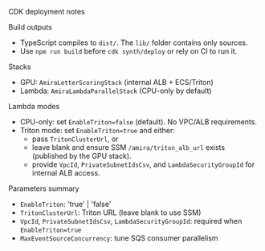 CDK deployment notes

Build outputs
- TypeScript compiles to `dist/`. The `lib/` folder contains only sources.
- Use `npm run build` before `cdk synth/deploy` or rely on CI to run it.

Stacks
- GPU: `AmiraLetterScoringStack` (internal ALB + ECS/Triton)
- Lambda: `AmiraLambdaParallelStack` (CPU-only by default)

Lambda modes
- CPU-only: set `EnableTriton=false` (default). No VPC/ALB requirements.
- Triton mode: set `EnableTriton=true` and either:
  - pass `TritonClusterUrl`, or
  - leave blank and ensure SSM `/amira/triton_alb_url` exists (published by the GPU stack).
  - provide `VpcId`, `PrivateSubnetIdsCsv`, and `LambdaSecurityGroupId` for internal ALB access.

Parameters summary
- `EnableTriton`: 'true' | 'false'
- `TritonClusterUrl`: Triton URL (leave blank to use SSM)
- `VpcId`, `PrivateSubnetIdsCsv`, `LambdaSecurityGroupId`: required when `EnableTriton=true`
- `MaxEventSourceConcurrency`: tune SQS consumer parallelism
